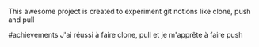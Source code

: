 This awesome project is created to experiment git notions like clone, push and pull


#achievements
J'ai réussi à faire clone, pull et je m'apprête à faire push
